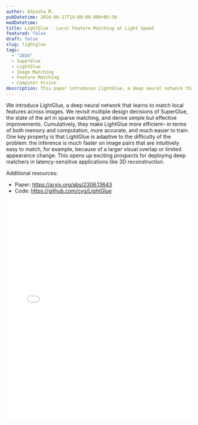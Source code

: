 ```yaml
---
author: Adyasha M.
pubDatetime: 2024-06-17T14:00:00.000+05:30
modDatetime:
title: LightGlue - Local Feature Matching at Light Speed
featured: false
draft: false
slug: lightglue
tags:
  - "2024"
  - SuperGlue
  - LightGlue
  - Image Matching
  - Feature Matching
  - Computer Vision
description: This paper introduces LightGlue, a deep neural network that learns to match local features across images. It presents improvements over the state-of-the-art sparse matching method, SuperGlue, making LightGlue more efficient, accurate, and easier to train. The paper provides the implementation code for LightGlue.
---
```


We introduce LightGlue, a deep neural network that learns to match local features across images. We revisit multiple design decisions of SuperGlue, the state of the art in sparse matching, and derive simple but effective improvements. Cumulatively, they make LightGlue more efficient– in terms of both memory and computation, more accurate, and much easier to train. One key property is that LightGlue is adaptive to the difficulty of the problem: the inference is much faster on image pairs that are intuitively easy to match, for example, because of a larger visual overlap or limited appearance change. This opens up exciting prospects for deploying deep matchers in latency-sensitive applications like 3D reconstruction.

Additional resources:

- Paper: https://arxiv.org/abs/2306.13643
- Code: https://github.com/cvg/LightGlue

<embed src="/labtalks/assets/slides/2024-06-17--Adyasha--LightGlue.pdf" type="application/pdf" width="100%" height="600px">
